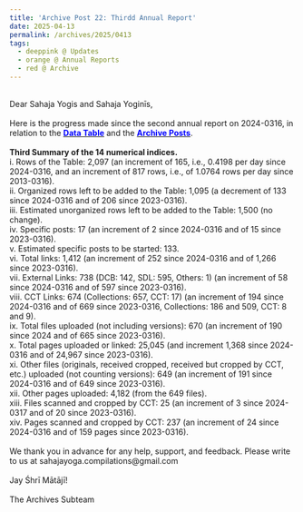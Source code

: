 ```yaml
---
title: 'Archive Post 22: Thirdd Annual Report'
date: 2025-04-13
permalink: /archives/2025/0413
tags:
  - deeppink @ Updates
  - orange @ Annual Reports
  - red @ Archive
---
```


<p>
<br>
Dear Sahaja Yogis and Sahaja Yoginīs,<br>
<br>
Here is the progress made since the second annual report on 2024-0316, in relation to the <a href="https://seven-teams.github.io/archives/table.html"> <font color="blue"><b>Data Table</b></font></a> and the <a href="https://seven-teams.github.io/archives/"> <font color="blue"><b>Archive Posts</b></font></a>.<br>
<br>
<b>Third Summary of the 14 numerical indices.</b><br>
i. Rows of the Table: 2,097 (an increment of 165, i.e., 0.4198 per day since 2024-0316, and an increment of 817 rows, i.e., of 1.0764 rows per day since 2013-0316).<br> 
ii. Organized rows left to be added to the Table: 1,095 (a decrement of 133 since 2024-0316 and of 206 since 2023-0316).<br>
iii. Estimated unorganized rows left to be added to the Table: 1,500 (no change).<br>
iv. Specific posts: 17 (an increment of 2 since 2024-0316 and of 15 since 2023-0316).<br> 
v. Estimated specific posts to be started: 133.<br>
vi. Total links: 1,412 (an increment of 252 since 2024-0316 and of 1,266 since 2023-0316).<br> 
vii. External Links: 738 (DCB: 142, SDL: 595, Others: 1) (an increment of 58 since 2024-0316 and of 597 since 2023-0316).<br> 
viii. CCT Links: 674 (Collections: 657, CCT: 17) (an increment of 194 since 2024-0316 and of 669 since 2023-0316, Collections: 186 and 509, CCT: 8 and 9).<br> 
ix. Total files uploaded (not including versions): 670 (an increment of 190 since 2024 and of 665 since 2023-0316).<br> 
x. Total pages uploaded or linked: 25,045 (and increment 1,368 since 2024-0316 and of 24,967 since 2023-0316).<br>
xi. Other files (originals, received cropped, received but cropped by CCT, etc.) uploaded (not counting versions): 649 (an increment of 191 since 2024-0316 and of 649 since 2023-0316).<br>
xii. Other pages uploaded: 4,182 (from the 649 files).<br>
xiii. Files scanned and cropped by CCT: 25 (an increment of 3 since 2024-0317 and of 20 since 2023-0316).<br>
xiv. Pages scanned and cropped by CCT: 237 (an increment of 24 since 2024-0316 and of 159 pages since 2023-0316).<br>
<br>
We thank you in advance for any help, support, and feedback. Please write to us at sahajayoga.compilations@gmail.com<br>
<br>
Jay Śhrī Mātājī!<br>
<br>
The Archives Subteam<br>
</p>